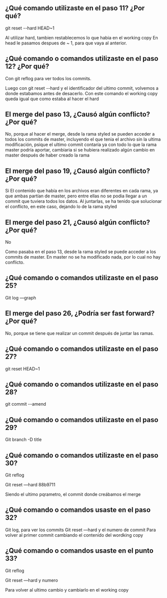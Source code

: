 ## ¿Qué comando utilizaste en el paso 11? ¿Por qué?

git reset --hard HEAD~1

Al utilizar hard, tambien restablecemos lo que habia en el working copy
En head le pasamos despues de ~ 1, para que vaya al anterior.


## ¿Qué comando o comandos utilizaste en el paso 12? ¿Por qué?

Con git reflog para ver todos los commits.

Luego con git reset --hard y el identificador del ultimo commit, volvemos a donde estabamos antes de desacerlo.
Con este comando el working copy queda igual que como estaba al hacer el hard


## El merge del paso 13, ¿Causó algún conflicto? ¿Por qué?

No, porque al hacer el merge, desde la rama styled se pueden acceder a todos los commits de master, incluyendo el que tenia el archivo sin la ultima modificación, psique el ultimo commit contaría ya con todo lo que la rama master podría aportar, cambiaria si se hubiera realizado algún cambio en master después de haber creado la rama


## El merge del paso 19, ¿Causó algún conflicto? ¿Por qué?
Si
El contenido que había en los archivos eran diferentes en cada rama, ya que ambas partían de master, pero entre ellas no se podia llegar a un commit que tuviera todos los datos.
Al juntarlas, se ha tenido que solucionar el conflicto, en este caso, dejando lo de la rama styled

## El merge del paso 21, ¿Causó algún conflicto? ¿Por qué?

No

Como pasaba en el paso 13, desde la rama styled se puede acceder a los commits de master. En master no se ha modificado nada, por lo cual no hay conflicto.


## ¿Qué comando o comandos utilizaste en el paso 25?

Git log —graph


## El merge del paso 26, ¿Podría ser fast forward? ¿Por qué?

No, porque se tiene que realizar un commit después de juntar las ramas.

## ¿Qué comando o comandos utilizaste en el paso 27?

git reset HEAD~1 

## ¿Qué comando o comandos utilizaste en el paso 28?

git commit --amend

## ¿Qué comando o comandos utilizaste en el paso 29? 

Git branch -D title


## ¿Qué comando o comandos utilizaste en el paso 30? 

Git reflog

Git reset —hard 88b9711

Siendo el ultimo pqrametro, el commit donde creábamos el merge
 

## ¿Qué comando o comandos usaste en el paso 32?

Git log, para ver los commits
Git reset —hard y el numero de commit
Para volver al primer commit cambiando el contenido del wordking copy

## ¿Qué comando o comandos usaste en el punto 33?

Git reflog

Git reset —hard y numero

Para volver al ultimo cambio y cambiarlo en el working copy



